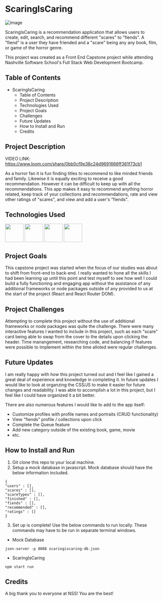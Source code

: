 # ScaringIsCaring
![image](https://user-images.githubusercontent.com/106875994/224573827-76b28cb7-1cb4-49fb-9f8e-cfff4ff3dc32.png)

ScaringIsCaring is a recommendation application that allows users to create, edit, search, and recommend different "scares" to "fiends". A "fiend" is a user they have friended and a "scare" being any any book, film, or game of the horror genre.

This project was created as a Front End Capstone project while attending Nashville Software School's Full Stack Web Development Bootcamp. 

## Table of Contents
- ScaringIsCaring
  - Table of Contents
  - Project Description
  - Technologies Used
  - Project Goals
  - Challenges
  - Future Updates
  - How to Install and Run
  - Credits

## Project Description

VIDEO LINK: https://www.loom.com/share/0bb0cf9e38c24d9691666ff361f73cb1

As a horror fan it is fun finding titles to recommend to like minded friends and family. Likewise it is equally exciting to receive a good recommendation. However it can be difficult to keep up with all the recommendations. This app makes it easy to recommend anything horror related, keep track of your collections and recommendations, rate and view other ratings of "scares", and view and add a user's "fiends".

## Technologies Used

[<img src="https://user-images.githubusercontent.com/106875994/224574830-4c7b3853-fc08-412a-b8cd-c2a40c462864.png" width="60">](https://reactjs.org/)
[<img src="https://user-images.githubusercontent.com/106875994/224577096-8aa74819-440c-4dac-ade6-043b3efafaf4.png" width="60">](https://reactrouter.com/en/main) [<img src="https://user-images.githubusercontent.com/106875994/224575102-80fa8326-c6de-4297-8309-aab0c495c9c8.png" width=60>](https://developer.mozilla.org/en-US/docs/Web/JavaScript) [<img src="https://user-images.githubusercontent.com/106875994/224575292-710f917a-623b-4b6f-80c8-21280b0538b0.png" width="60">](https://developer.mozilla.org/en-US/docs/Web/CSS)

## Project Goals

This capstone project was started when the focus of our studies was about to shift from front-end to back-end. I really wanted to hone all the skills I had been learning up until this point and test myself to see how well I could build a fully functioning and engaging app without the assistance of any additional frameworks or node packages outside of any provided to us at the start of the project (React and React Router DOM).

## Project Challenges

Attempting to complete this project without the use of additional frameworks or node packages was quite the challenge. There were many interactive features I wanted to include in this project, such as each "scare" card being able to swap from the cover to the details upon clicking the header. Time manangement, researching code, and balancing if features were possible to implement within the time alloted were regular challenges. 

## Future Updates

I am really happy with how this project turned out and I feel like I gained a great deal of experience and knowledge in completing it. In future updates I would like to look at organzing the CSS/JS to make it easier for future changes and readability. I was able to accomplish a lot in this project, but I feel like I could have organized it a bit better.

There are also numerous features I would like to add to the app itself:
- Customize profiles with profile names and portraits (CRUD functionality)
- View "fiends" profile / collections upon click
- Complete the Queue feature
- Add new category outside of the existing book, game, movie
- etc.

## How to Install and Run

1. Git clone this repo to your local machine.
2. Setup a mock database in javascript. Mock database should have the below information included.
```
{
"users" : [],
"scares" : [],
"scareTypes" : [],
"finished" : [],
"fiends" : [],
"recommended" : [],
"ratings" : []
}
```
3. Set up is complete! Use the below commands to run locally. These commands may have to be run in separate terminal windows.
- Mock Database
```
json-server -p 8088 scaringiscaring-db.json
```
- ScaringIsCaring
```
npm start run
```
## Credits

A big thank you to everyone at NSS! You are the best!


